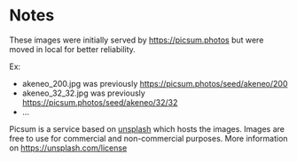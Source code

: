 # Notes

These images were initially served by https://picsum.photos but were moved in local for better reliability.

Ex:
- akeneo_200.jpg was previously https://picsum.photos/seed/akeneo/200
- akeneo_32_32.jpg was previously https://picsum.photos/seed/akeneo/32/32
- ...

Picsum is a service based on [unsplash](https://unsplash.com) which hosts the images. Images are free to use for commercial and non-commercial purposes.
More information on https://unsplash.com/license
